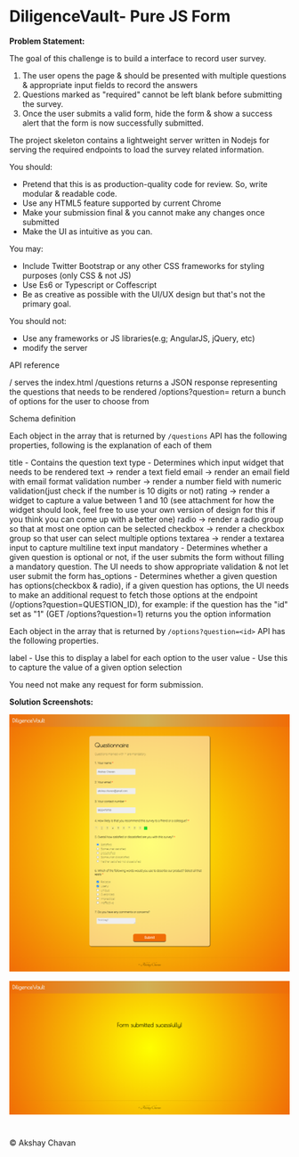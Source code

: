 # DiligenceVault- Pure JS Form

**Problem Statement:**

The goal of this challenge is to build a interface to record user survey.

1. The user opens the page & should be presented with multiple questions & appropriate input fields to record the answers
2. Questions marked as "required" cannot be left blank before submitting the survey.
3. Once the user submits a valid form, hide the form & show a success alert that the form is now successfully submitted.

The project skeleton contains a lightweight server written in Nodejs for serving the required endpoints to load the survey related information.

You should:
  - Pretend that this is as production-quality code for review. So, write modular & readable code.
  - Use any HTML5 feature supported by current Chrome
  - Make your submission final & you cannot make any changes once submitted
  - Make the UI as intuitive as you can.

You may:
  - Include Twitter Bootstrap or any other CSS frameworks for styling purposes (only CSS & not JS)
  - Use Es6 or Typescript or Coffescript
  - Be as creative as possible with the UI/UX design but that's not the primary goal.

You should not:
  - Use any frameworks or JS libraries(e.g; AngularJS, jQuery, etc)
  - modify the server


API reference

/                   serves the index.html
/questions          returns a JSON response representing the questions that needs to be rendered
/options?question=  return a bunch of options for the user to choose from

Schema definition

Each object in the array that is returned by `/questions` API has the following properties, following is the explanation of each of them

title      - Contains the question text
type       - Determines which input widget that needs to be rendered
             text     -> render a text field
             email    -> render an email field with email format validation
             number   -> render a number field with numeric validation(just check if the number is 10 digits or not)
             rating   -> render a widget to capture a value between 1 and 10 (see attachment for how the widget should look, feel free to use your own version of design for this if you think you can come up with a better one)
             radio    -> render a radio group so that at most one option can be selected
             checkbox -> render a checkbox group so that user can select multiple options
             textarea -> render a textarea input to capture multiline text input
mandatory  - Determines whether a given question is optional or not, if the user submits the
             form without filling a mandatory question. The UI needs to show appropriate validation & not let user submit the form
has_options - Determines whether a given question has options(checkbox & radio), if a given
              question has options, the UI needs to make an additional request to fetch those options at the endpoint (/options?question=QUESTION_ID), for example: if the question has the "id" set as "1" (GET /options?question=1) returns you the option information

Each object in the array that is returned by `/options?question=<id>` API has the following properties.

label       - Use this to display a label for each option to the user
value       - Use this to capture the value of a given option selection

You need not make any request for form submission.

**Solution Screenshots:**

![Landing Page](https://raw.githubusercontent.com/AkshayChavan7/Diligence-Value-Pure-JS-Form/main/screenshots/ss1.png)

![Submission Window](https://raw.githubusercontent.com/AkshayChavan7/Diligence-Value-Pure-JS-Form/main/screenshots/ss2.png)

#
&copy; Akshay Chavan
